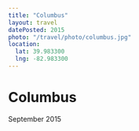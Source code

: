 ```yaml
---
title: "Columbus"
layout: travel
datePosted: 2015
photo: "/travel/photo/columbus.jpg"
location:
  lat: 39.983300
  lng: -82.983300
---
```

# Columbus

September 2015
